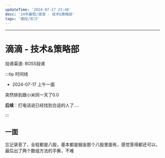 ```yaml
---
updateTime: '2024-07-17 23:48'
desc: '24年暑假/滴滴 - 技术&策略部'
tags: '面经/实习'
---
```


---

# 滴滴 - 技术&策略部

投递渠道: <HText type='info'> BOSS投递 </HText>

:::tip 时间线

- 2024-07-17 上午一面

突然排到跟小米同一天了0.0

**后续**：打电话说已经找到合适的人了....

:::

## 一面

忘记录音了，全程都是八股，基本都是掘金那个八股里面有，感觉答得都还可以，最后出了两个数组方法的手撕，不难
